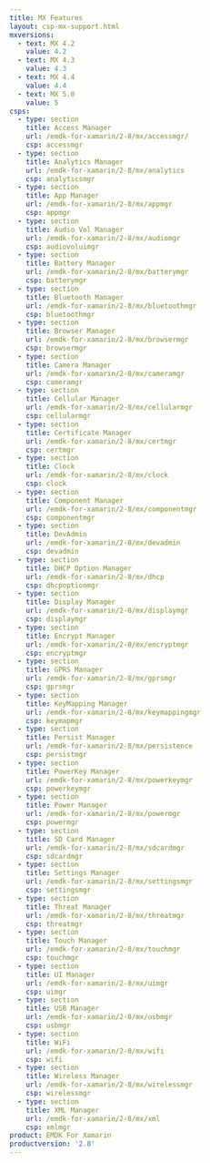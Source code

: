```yaml
---
title: MX Features
layout: csp-mx-support.html
mxversions:
  - text: MX 4.2
    value: 4.2
  - text: MX 4.3
    value: 4.3
  - text: MX 4.4
    value: 4.4
  - text: MX 5.0
    value: 5
csps:
  - type: section
    title: Access Manager
    url: /emdk-for-xamarin/2-8/mx/accessmgr/
    csp: accessmgr
  - type: section
    title: Analytics Manager
    url: /emdk-for-xamarin/2-8/mx/analytics
    csp: analyticsmgr
  - type: section
    title: App Manager
    url: /emdk-for-xamarin/2-8/mx/appmgr
    csp: appmgr
  - type: section
    title: Audio Vol Manager
    url: /emdk-for-xamarin/2-8/mx/audiomgr
    csp: audiovoluimgr
  - type: section
    title: Battery Manager
    url: /emdk-for-xamarin/2-8/mx/batterymgr
    csp: batterymgr
  - type: section
    title: Bluetooth Manager
    url: /emdk-for-xamarin/2-8/mx/bluetoothmgr
    csp: bluetoothmgr
  - type: section
    title: Browser Manager
    url: /emdk-for-xamarin/2-8/mx/browsermgr
    csp: browsermgr
  - type: section
    title: Camera Manager
    url: /emdk-for-xamarin/2-8/mx/cameramgr
    csp: cameramgr
  - type: section
    title: Cellular Manager
    url: /emdk-for-xamarin/2-8/mx/cellularmgr
    csp: cellularmgr
  - type: section
    title: Certificate Manager
    url: /emdk-for-xamarin/2-8/mx/certmgr
    csp: certmgr
  - type: section
    title: Clock
    url: /emdk-for-xamarin/2-8/mx/clock
    csp: clock
  - type: section
    title: Component Manager
    url: /emdk-for-xamarin/2-8/mx/componentmgr
    csp: componentmgr
  - type: section
    title: DevAdmin
    url: /emdk-for-xamarin/2-8/mx/devadmin
    csp: devadmin
  - type: section
    title: DHCP Option Manager
    url: /emdk-for-xamarin/2-8/mx/dhcp
    csp: dhcpoptionmgr
  - type: section
    title: Display Manager
    url: /emdk-for-xamarin/2-8/mx/displaymgr
    csp: displaymgr
  - type: section
    title: Encrypt Manager
    url: /emdk-for-xamarin/2-8/mx/encryptmgr
    csp: encryptmgr
  - type: section
    title: GPRS Manager
    url: /emdk-for-xamarin/2-8/mx/gprsmgr
    csp: gprsmgr
  - type: section
    title: KeyMapping Manager
    url: /emdk-for-xamarin/2-8/mx/keymappingmgr
    csp: keymapmgr
  - type: section
    title: Persist Manager
    url: /emdk-for-xamarin/2-8/mx/persistence
    csp: persistmgr
  - type: section
    title: PowerKey Manager
    url: /emdk-for-xamarin/2-8/mx/powerkeymgr
    csp: powerkeymgr
  - type: section
    title: Power Manager
    url: /emdk-for-xamarin/2-8/mx/powermgr
    csp: powermgr
  - type: section
    title: SD Card Manager
    url: /emdk-for-xamarin/2-8/mx/sdcardmgr
    csp: sdcardmgr
  - type: section
    title: Settings Manager
    url: /emdk-for-xamarin/2-8/mx/settingsmgr
    csp: settingsmgr
  - type: section
    title: Threat Manager
    url: /emdk-for-xamarin/2-8/mx/threatmgr
    csp: threatmgr
  - type: section
    title: Touch Manager
    url: /emdk-for-xamarin/2-8/mx/touchmgr
    csp: touchmgr
  - type: section
    title: UI Manager
    url: /emdk-for-xamarin/2-8/mx/uimgr
    csp: uimgr
  - type: section
    title: USB Manager
    url: /emdk-for-xamarin/2-8/mx/usbmgr
    csp: usbmgr
  - type: section
    title: WiFi
    url: /emdk-for-xamarin/2-8/mx/wifi
    csp: wifi
  - type: section
    title: Wireless Manager
    url: /emdk-for-xamarin/2-8/mx/wirelessmgr
    csp: wirelessmgr
  - type: section
    title: XML Manager
    url: /emdk-for-xamarin/2-8/mx/xml
    csp: xmlmgr
product: EMDK For Xamarin
productversion: '2.8'
---
```

 












